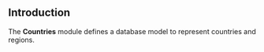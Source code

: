 ## Introduction
The <b>Countries</b> module defines a database model to represent countries and regions.


